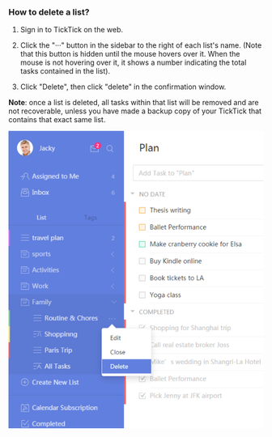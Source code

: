 ### How to delete a list?

1. Sign in to TickTick on the web.

2. Click the "···" button in the sidebar to the right of each list's name. \(Note that this button is hidden until the mouse hovers over it. When the mouse is not hovering over it, it shows a number indicating the total tasks contained in the list\).

3. Click "Delete", then click "delete" in the confirmation window.

**Note**: once a list is deleted, all tasks within that list will be removed and are not recoverable, unless you have made a backup copy of your TickTick that contains that exact same list.

![](howtodeletelist.png)

